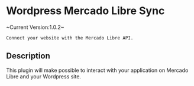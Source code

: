 # Wordpress Mercado Libre Sync
~Current Version:1.0.2~

```
Connect your website with the Mercado Libre API.
```

## Description

This plugin will make possible to interact with your application on Mercado Libre and your Wordpress site.	